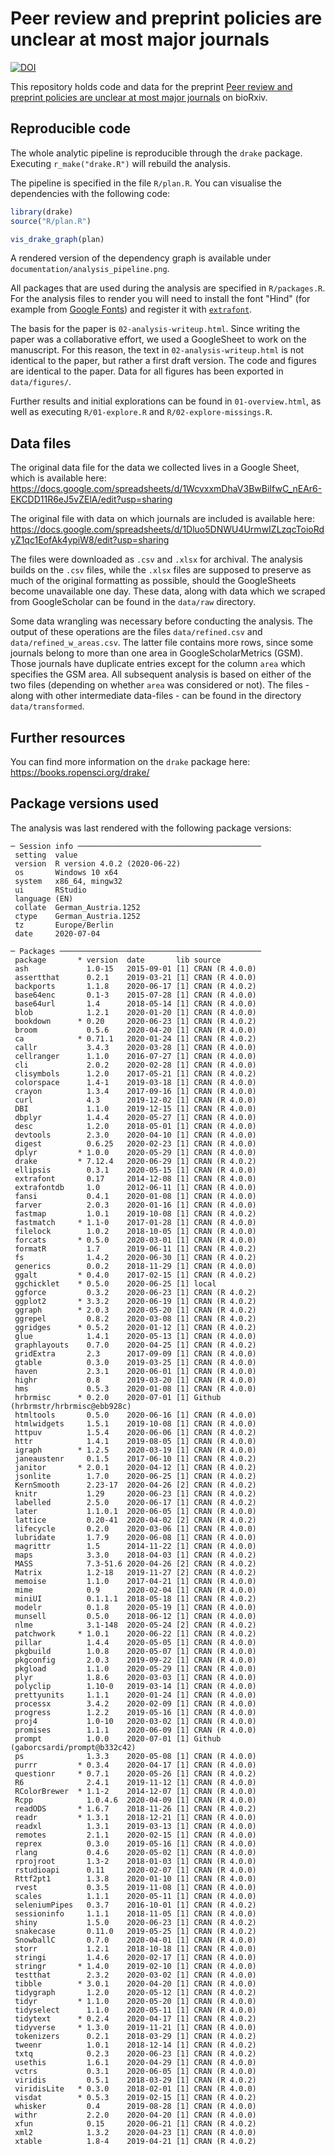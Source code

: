 # Peer review and preprint policies are unclear at most major journals

[![DOI](https://zenodo.org/badge/191401145.svg)](https://zenodo.org/badge/latestdoi/191401145)

This repository holds code and data for the preprint [Peer review and preprint policies are unclear at most major journals](https://www.biorxiv.org/content/10.1101/2020.01.24.918995v2)
on bioRxiv.


## Reproducible code
The whole analytic pipeline is reproducible through the `drake` package. 
Executing `r_make("drake.R")` will rebuild the analysis.

The pipeline is specified in the file `R/plan.R`. You can visualise the 
dependencies with the following code:

```r
library(drake)
source("R/plan.R")

vis_drake_graph(plan)
```
A rendered version of the dependency graph is available under
`documentation/analysis_pipeline.png`.


All packages that are used during the analysis are specified in `R/packages.R`.
For the analysis files to render you will need to install the font "Hind" (for
example from [Google Fonts](https://fonts.google.com/)) and 
register it with
[`extrafont`](https://cran.r-project.org/web/packages/extrafont/README.html). 


The basis for the paper is `02-analysis-writeup.html`. Since writing the paper
was a collaborative effort, we used a GoogleSheet to work on the manuscript. For
this reason, the text in `02-analysis-writeup.html` is not identical to the 
paper, but rather a first draft version. The code and figures are identical to
the paper. Data for all figures has been exported in `data/figures/`.

Further results
and initial explorations can be found in `01-overview.html`, as well as 
executing `R/01-explore.R` and `R/02-explore-missings.R`. 


## Data files
The original data file for the data we collected lives in a Google Sheet, which
is available here: https://docs.google.com/spreadsheets/d/1WcvxxmDhaV3BwBiIfwC_nEAr6-EKCDD11R6eJ5vZElA/edit?usp=sharing

The original file with data on which journals are included is available here:
https://docs.google.com/spreadsheets/d/1Dluo5DNWU4UrmwIZLzqcToioRdyZ1qc1EofAk4ypiW8/edit?usp=sharing

The files were downloaded as `.csv` and `.xlsx` for archival. The analysis 
builds on the `.csv` files, while the `.xlsx` files are supposed to preserve as
much of the original formatting as possible, should the GoogleSheets become 
unavailable one day. These data, along with data which we scraped from
GoogleScholar can be found in the `data/raw` directory.


Some data wrangling was necessary before conducting the analysis. The output of
these operations are the files `data/refined.csv` and `data/refined_w_areas.csv`.
The latter file contains more rows, since some journals belong to more than
one area in GoogleScholarMetrics (GSM). Those journals have duplicate entries 
except for the column `area` which specifies the GSM area.
All subsequent analysis is based on either of the two files (depending on
whether `area` was considered or not). The files - along with other intermediate
data-files - can be found in the directory `data/transformed`. 


## Further resources
You can find more information on the `drake` package here: 
https://books.ropensci.org/drake/



## Package versions used
The analysis was last rendered with the following package versions:

```
─ Session info ─────────────────────────────────────────
 setting  value                       
 version  R version 4.0.2 (2020-06-22)
 os       Windows 10 x64              
 system   x86_64, mingw32             
 ui       RStudio                     
 language (EN)                        
 collate  German_Austria.1252         
 ctype    German_Austria.1252         
 tz       Europe/Berlin               
 date     2020-07-04                    

─ Packages ─────────────────────────────────────────────
 package       * version  date       lib source                             
 ash             1.0-15   2015-09-01 [1] CRAN (R 4.0.0)                     
 assertthat      0.2.1    2019-03-21 [1] CRAN (R 4.0.0)                     
 backports       1.1.8    2020-06-17 [1] CRAN (R 4.0.2)                     
 base64enc       0.1-3    2015-07-28 [1] CRAN (R 4.0.0)                     
 base64url       1.4      2018-05-14 [1] CRAN (R 4.0.0)                     
 blob            1.2.1    2020-01-20 [1] CRAN (R 4.0.0)                     
 bookdown      * 0.20     2020-06-23 [1] CRAN (R 4.0.2)                     
 broom           0.5.6    2020-04-20 [1] CRAN (R 4.0.0)                     
 ca            * 0.71.1   2020-01-24 [1] CRAN (R 4.0.2)                     
 callr           3.4.3    2020-03-28 [1] CRAN (R 4.0.0)                     
 cellranger      1.1.0    2016-07-27 [1] CRAN (R 4.0.0)                     
 cli             2.0.2    2020-02-28 [1] CRAN (R 4.0.0)                     
 clisymbols      1.2.0    2017-05-21 [1] CRAN (R 4.0.2)                     
 colorspace      1.4-1    2019-03-18 [1] CRAN (R 4.0.0)                     
 crayon          1.3.4    2017-09-16 [1] CRAN (R 4.0.0)                     
 curl            4.3      2019-12-02 [1] CRAN (R 4.0.0)                     
 DBI             1.1.0    2019-12-15 [1] CRAN (R 4.0.0)                     
 dbplyr          1.4.4    2020-05-27 [1] CRAN (R 4.0.0)                     
 desc            1.2.0    2018-05-01 [1] CRAN (R 4.0.0)                     
 devtools        2.3.0    2020-04-10 [1] CRAN (R 4.0.0)                     
 digest          0.6.25   2020-02-23 [1] CRAN (R 4.0.0)                     
 dplyr         * 1.0.0    2020-05-29 [1] CRAN (R 4.0.0)                     
 drake         * 7.12.4   2020-06-29 [1] CRAN (R 4.0.2)                     
 ellipsis        0.3.1    2020-05-15 [1] CRAN (R 4.0.0)                     
 extrafont       0.17     2014-12-08 [1] CRAN (R 4.0.0)                     
 extrafontdb     1.0      2012-06-11 [1] CRAN (R 4.0.0)                     
 fansi           0.4.1    2020-01-08 [1] CRAN (R 4.0.0)                     
 farver          2.0.3    2020-01-16 [1] CRAN (R 4.0.0)                     
 fastmap         1.0.1    2019-10-08 [1] CRAN (R 4.0.2)                     
 fastmatch     * 1.1-0    2017-01-28 [1] CRAN (R 4.0.0)                     
 filelock        1.0.2    2018-10-05 [1] CRAN (R 4.0.0)                     
 forcats       * 0.5.0    2020-03-01 [1] CRAN (R 4.0.0)                     
 formatR         1.7      2019-06-11 [1] CRAN (R 4.0.2)                     
 fs              1.4.2    2020-06-30 [1] CRAN (R 4.0.2)                     
 generics        0.0.2    2018-11-29 [1] CRAN (R 4.0.0)                     
 ggalt         * 0.4.0    2017-02-15 [1] CRAN (R 4.0.2)                     
 ggchicklet    * 0.5.0    2020-06-25 [1] local                              
 ggforce         0.3.2    2020-06-23 [1] CRAN (R 4.0.2)                     
 ggplot2       * 3.3.2    2020-06-19 [1] CRAN (R 4.0.2)                     
 ggraph        * 2.0.3    2020-05-20 [1] CRAN (R 4.0.2)                     
 ggrepel         0.8.2    2020-03-08 [1] CRAN (R 4.0.2)                     
 ggridges      * 0.5.2    2020-01-12 [1] CRAN (R 4.0.2)                     
 glue            1.4.1    2020-05-13 [1] CRAN (R 4.0.0)                     
 graphlayouts    0.7.0    2020-04-25 [1] CRAN (R 4.0.2)                     
 gridExtra       2.3      2017-09-09 [1] CRAN (R 4.0.0)                     
 gtable          0.3.0    2019-03-25 [1] CRAN (R 4.0.0)                     
 haven           2.3.1    2020-06-01 [1] CRAN (R 4.0.0)                     
 highr           0.8      2019-03-20 [1] CRAN (R 4.0.0)                     
 hms             0.5.3    2020-01-08 [1] CRAN (R 4.0.0)                     
 hrbrmisc      * 0.2.0    2020-07-01 [1] Github (hrbrmstr/hrbrmisc@ebb928c) 
 htmltools       0.5.0    2020-06-16 [1] CRAN (R 4.0.0)                     
 htmlwidgets     1.5.1    2019-10-08 [1] CRAN (R 4.0.0)                     
 httpuv          1.5.4    2020-06-06 [1] CRAN (R 4.0.2)                     
 httr            1.4.1    2019-08-05 [1] CRAN (R 4.0.0)                     
 igraph        * 1.2.5    2020-03-19 [1] CRAN (R 4.0.0)                     
 janeaustenr     0.1.5    2017-06-10 [1] CRAN (R 4.0.2)                     
 janitor       * 2.0.1    2020-04-12 [1] CRAN (R 4.0.2)                     
 jsonlite        1.7.0    2020-06-25 [1] CRAN (R 4.0.2)                     
 KernSmooth      2.23-17  2020-04-26 [2] CRAN (R 4.0.2)                     
 knitr           1.29     2020-06-23 [1] CRAN (R 4.0.2)                     
 labelled        2.5.0    2020-06-17 [1] CRAN (R 4.0.2)                     
 later           1.1.0.1  2020-06-05 [1] CRAN (R 4.0.0)                     
 lattice         0.20-41  2020-04-02 [2] CRAN (R 4.0.2)                     
 lifecycle       0.2.0    2020-03-06 [1] CRAN (R 4.0.0)                     
 lubridate       1.7.9    2020-06-08 [1] CRAN (R 4.0.0)                     
 magrittr        1.5      2014-11-22 [1] CRAN (R 4.0.0)                     
 maps            3.3.0    2018-04-03 [1] CRAN (R 4.0.2)                     
 MASS            7.3-51.6 2020-04-26 [2] CRAN (R 4.0.2)                     
 Matrix          1.2-18   2019-11-27 [2] CRAN (R 4.0.2)                     
 memoise         1.1.0    2017-04-21 [1] CRAN (R 4.0.0)                     
 mime            0.9      2020-02-04 [1] CRAN (R 4.0.0)                     
 miniUI          0.1.1.1  2018-05-18 [1] CRAN (R 4.0.2)                     
 modelr          0.1.8    2020-05-19 [1] CRAN (R 4.0.0)                     
 munsell         0.5.0    2018-06-12 [1] CRAN (R 4.0.0)                     
 nlme            3.1-148  2020-05-24 [2] CRAN (R 4.0.2)                     
 patchwork     * 1.0.1    2020-06-22 [1] CRAN (R 4.0.2)                     
 pillar          1.4.4    2020-05-05 [1] CRAN (R 4.0.0)                     
 pkgbuild        1.0.8    2020-05-07 [1] CRAN (R 4.0.0)                     
 pkgconfig       2.0.3    2019-09-22 [1] CRAN (R 4.0.0)                     
 pkgload         1.1.0    2020-05-29 [1] CRAN (R 4.0.0)                     
 plyr            1.8.6    2020-03-03 [1] CRAN (R 4.0.0)                     
 polyclip        1.10-0   2019-03-14 [1] CRAN (R 4.0.0)                     
 prettyunits     1.1.1    2020-01-24 [1] CRAN (R 4.0.0)                     
 processx        3.4.2    2020-02-09 [1] CRAN (R 4.0.0)                     
 progress        1.2.2    2019-05-16 [1] CRAN (R 4.0.0)                     
 proj4           1.0-10   2020-03-02 [1] CRAN (R 4.0.0)                     
 promises        1.1.1    2020-06-09 [1] CRAN (R 4.0.0)                     
 prompt          1.0.0    2020-07-01 [1] Github (gaborcsardi/prompt@b332c42)
 ps              1.3.3    2020-05-08 [1] CRAN (R 4.0.0)                     
 purrr         * 0.3.4    2020-04-17 [1] CRAN (R 4.0.0)                     
 questionr     * 0.7.1    2020-05-26 [1] CRAN (R 4.0.2)                     
 R6              2.4.1    2019-11-12 [1] CRAN (R 4.0.0)                     
 RColorBrewer  * 1.1-2    2014-12-07 [1] CRAN (R 4.0.0)                     
 Rcpp            1.0.4.6  2020-04-09 [1] CRAN (R 4.0.0)                     
 readODS       * 1.6.7    2018-11-26 [1] CRAN (R 4.0.2)                     
 readr         * 1.3.1    2018-12-21 [1] CRAN (R 4.0.0)                     
 readxl          1.3.1    2019-03-13 [1] CRAN (R 4.0.0)                     
 remotes         2.1.1    2020-02-15 [1] CRAN (R 4.0.0)                     
 reprex          0.3.0    2019-05-16 [1] CRAN (R 4.0.0)                     
 rlang           0.4.6    2020-05-02 [1] CRAN (R 4.0.0)                     
 rprojroot       1.3-2    2018-01-03 [1] CRAN (R 4.0.0)                     
 rstudioapi      0.11     2020-02-07 [1] CRAN (R 4.0.0)                     
 Rttf2pt1        1.3.8    2020-01-10 [1] CRAN (R 4.0.0)                     
 rvest           0.3.5    2019-11-08 [1] CRAN (R 4.0.0)                     
 scales          1.1.1    2020-05-11 [1] CRAN (R 4.0.0)                     
 seleniumPipes   0.3.7    2016-10-01 [1] CRAN (R 4.0.2)                     
 sessioninfo     1.1.1    2018-11-05 [1] CRAN (R 4.0.0)                     
 shiny           1.5.0    2020-06-23 [1] CRAN (R 4.0.2)                     
 snakecase       0.11.0   2019-05-25 [1] CRAN (R 4.0.2)                     
 SnowballC       0.7.0    2020-04-01 [1] CRAN (R 4.0.0)                     
 storr           1.2.1    2018-10-18 [1] CRAN (R 4.0.0)                     
 stringi         1.4.6    2020-02-17 [1] CRAN (R 4.0.0)                     
 stringr       * 1.4.0    2019-02-10 [1] CRAN (R 4.0.0)                     
 testthat        2.3.2    2020-03-02 [1] CRAN (R 4.0.0)                     
 tibble        * 3.0.1    2020-04-20 [1] CRAN (R 4.0.0)                     
 tidygraph       1.2.0    2020-05-12 [1] CRAN (R 4.0.2)                     
 tidyr         * 1.1.0    2020-05-20 [1] CRAN (R 4.0.0)                     
 tidyselect      1.1.0    2020-05-11 [1] CRAN (R 4.0.0)                     
 tidytext      * 0.2.4    2020-04-17 [1] CRAN (R 4.0.2)                     
 tidyverse     * 1.3.0    2019-11-21 [1] CRAN (R 4.0.0)                     
 tokenizers      0.2.1    2018-03-29 [1] CRAN (R 4.0.2)                     
 tweenr          1.0.1    2018-12-14 [1] CRAN (R 4.0.2)                     
 txtq            0.2.3    2020-06-23 [1] CRAN (R 4.0.2)                     
 usethis         1.6.1    2020-04-29 [1] CRAN (R 4.0.0)                     
 vctrs           0.3.1    2020-06-05 [1] CRAN (R 4.0.0)                     
 viridis         0.5.1    2018-03-29 [1] CRAN (R 4.0.2)                     
 viridisLite   * 0.3.0    2018-02-01 [1] CRAN (R 4.0.0)                     
 visdat        * 0.5.3    2019-02-15 [1] CRAN (R 4.0.2)                     
 whisker         0.4      2019-08-28 [1] CRAN (R 4.0.0)                     
 withr           2.2.0    2020-04-20 [1] CRAN (R 4.0.0)                     
 xfun            0.15     2020-06-21 [1] CRAN (R 4.0.2)                     
 xml2            1.3.2    2020-04-23 [1] CRAN (R 4.0.0)                     
 xtable          1.8-4    2019-04-21 [1] CRAN (R 4.0.2)                        
```
